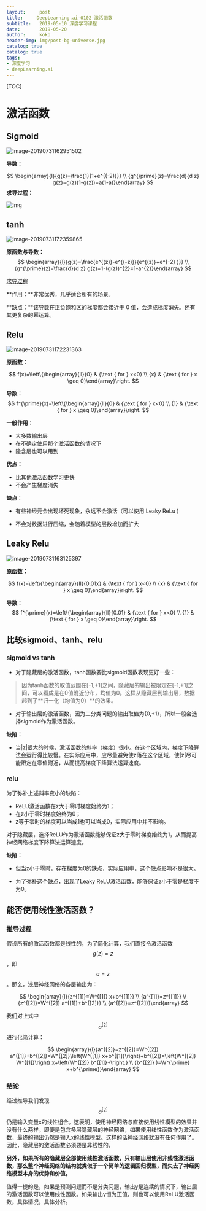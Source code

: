 ```yaml
---
layout:     post
title:     DeepLearning.ai-0102-激活函数
subtitle:   2019-05-10 深度学习课程
date:       2019-05-20
author:     koko
header-img: img/post-bg-universe.jpg
catalog: true
catalog: true
tags:
- 深度学习
- deepLearning.ai
---
```


[TOC]

# 激活函数

## Sigmoid

![image-20190731162951502](http://blogpicturekoko.oss-cn-beijing.aliyuncs.com/blog/2019-07-31-121548.jpg)

**导数：**


$$
\begin{array}{l}{g(z)=\frac{1}{1+e^{(-2)}}} \\ {g^{\prime}(z)=\frac{d}{d z} g(z)=g(z)(1-g(z))=a(1-a)}\end{array}
$$
**求导过程：**

![img](http://blogpicturekoko.oss-cn-beijing.aliyuncs.com/blog/2019-07-31-121549.jpg)

## tanh

![image-20190731172359865](http://blogpicturekoko.oss-cn-beijing.aliyuncs.com/blog/2019-07-31-121550.jpg)

**原函数与导数：**
$$
\begin{array}{l}{g(z)=\frac{e^{(z)}-e^{(-z)}}{e^{(z)}+e^{-2} )}} \\ {g^{\prime}(z)=\frac{d}{d z} g(z)=1-(g(z))^{2}=1-a^{2}}\end{array}
$$

[求导过程](https://blog.csdn.net/qq_35200479/article/details/84502844)

**作用：**非常优秀，几乎适合所有的场景。

**缺点：**该导数在正负饱和区的梯度都会接近于 0 值，会造成梯度消失。还有其更复杂的幂运算。

## Relu

![image-20190731172231363](http://blogpicturekoko.oss-cn-beijing.aliyuncs.com/blog/2019-07-31-121547.jpg)

**原函数：**


$$
f(x)=\left\{\begin{array}{ll}{0} & {\text { for } x<0} \\ {x} & {\text { for } x \geq 0}\end{array}\right.
$$

**导数：**
$$
f^{\prime}(x)=\left\{\begin{array}{ll}{0} & {\text { for } x<0} \\ {1} & {\text { for } x \geq 0}\end{array}\right.
$$

**一般作用：**

- 大多数输出层
- 在不确定使用那个激活函数的情况下
- 隐含层也可以用到

**优点：**

- 比其他激活函数学习更快
- 不会产生梯度消失

**缺点**：

- 有些神经元会出现坏死现象，永远不会激活（可以使用 Leaky ReLu )

- 不会对数据进行压缩，会随着模型的层数增加而扩大

  

## Leaky Relu

![image-20190731163125397](http://blogpicturekoko.oss-cn-beijing.aliyuncs.com/blog/2019-07-31-121551.jpg)

**原函数：**


$$
f(x)=\left\{\begin{array}{ll}{0.01x} & {\text { for } x<0} \\ {x} & {\text { for } x \geq 0}\end{array}\right.
$$

**导数：**
$$
f^{\prime}(x)=\left\{\begin{array}{ll}{0.01} & {\text { for } x<0} \\ {1} & {\text { for } x \geq 0}\end{array}\right.
$$

## 比较sigmoid、tanh、relu

### sigmoid vs tanh

- 对于隐藏层的激活函数，tanh函数要比sigmoid函数表现更好一些：

> 因为tanh函数的取值范围在[-1,+1]之间，隐藏层的输出被限定在[-1,+1]之间，可以看成是在0值附近分布，均值为0。这样从隐藏层到输出层，数据起到了**归一化（均值为0）**的效果。

- 对于输出层的激活函数，因为二分类问题的输出取值为{0,+1}，所以一般会选择sigmoid作为激活函数。

**缺陷：**

- 当|z|很大的时候，激活函数的斜率（梯度）很小。在这个区域内，梯度下降算法会运行得比较慢。在实际应用中，应尽量避免使z落在这个区域，使|z|尽可能限定在零值附近，从而提高梯度下降算法运算速度。

### relu

为了弥补上述斜率变小的缺陷：

- ReLU激活函数在z大于零时梯度始终为1；
- 在z小于零时梯度始终为0；
- z等于零时的梯度可以当成1也可以当成0，实际应用中并不影响。

对于隐藏层，选择ReLU作为激活函数能够保证z大于零时梯度始终为1，从而提高神经网络梯度下降算法运算速度。

**缺陷：**

- 但当z小于零时，存在梯度为0的缺点，实际应用中，这个缺点影响不是很大。

- 为了弥补这个缺点，出现了Leaky ReLU激活函数，能够保证z小于零是梯度不为0。

## 能否使用线性激活函数？

### 推导过程

假设所有的激活函数都是线性的，为了简化计算，我们直接令激活函数$$g(z)=z$$，即$$a=z$$。那么，浅层神经网络的各层输出为：

$$
\begin{array}{l}{z^{[1]}=W^{[1]} x+b^{[1]}} \\ {a^{[1]}=z^{[1]}} \\ {z^{[2]}=W^{[2]} a^{[1]}+b^{[2]}} \\ {a^{[2]}=z^{[2]}}\end{array}
$$

我们对上式中$$a^{[2]}$$进行化简计算：


$$
\begin{array}{l}{a^{[2]}=z^{[2]}=W^{[2]} a^{[1]}+b^{[2]}=W^{[2]}\left(W^{[1]} x+b^{[1]}\right)+b^{[2]}=\left(W^{[2]} W^{[1]}\right) x+\left(W^{[2]} b^{[1]}+\right.} \\ {b^{[2]} )=W^{\prime} x+b^{\prime}}\end{array}
$$

### 结论

经过推导我们发现$$a^{[2]}$$仍是输入变量x的线性组合。这表明，使用神经网络与直接使用线性模型的效果并没有什么两样。即便是包含多层隐藏层的神经网络，如果使用线性函数作为激活函数，最终的输出仍然是输入x的线性模型。这样的话神经网络就没有任何作用了。因此，隐藏层的激活函数必须要是非线性的。

**另外，如果所有的隐藏层全部使用线性激活函数，只有输出层使用非线性激活函数，那么整个神经网络的结构就类似于一个简单的逻辑回归模型，而失去了神经网络模型本身的优势和价值。**

值得一提的是，如果是预测问题而不是分类问题，输出y是连续的情况下，输出层的激活函数可以使用线性函数。如果输出y恒为正值，则也可以使用ReLU激活函数，具体情况，具体分析。


